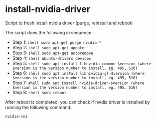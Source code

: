 # install-nvidia-driver
Script to fresh install nvidia driver (purge, reinstall and reboot)

The script does the following in sequence:

* Step 1: 
```shell sudo apt-get purge nvidia-* ```
* Step 2: 
```shell sudo apt-get update ```
* Step 3: ```shell sudo apt-get autoremove ```
* Step 4: ```shell ubuntu-drivers devices ```
* Step 5: ```shell sudo apt install libnvidia-common-$version (where $version is the version number to install, eg. 495, 510) ```
* Step 6: ```shell sudo apt install libnividia-gl-$version (where $version is the version number to install, eg. 495, 510) ```
* Step 7: ```shell sudo apt install nvidia-driver-$version (where $version is the version number to install, eg. 495, 510) ```
* Step 8: ```shell sudo reboot ```

After reboot is completed, you can check if nvidia driver is installed by running the following command:
```shell
nvidia-smi
```
